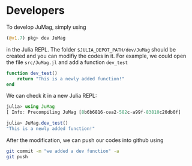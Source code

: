 # Developers

To develop JuMag, simply using
```julia
(@v1.7) pkg> dev JuMag
```
in the Julia REPL. The folder `$JULIA_DEPOT_PATH/dev/JuMag` should be created and you can modifiy the codes in it. 
For example, we could open the file `src/JuMag.jl` and add a function `dev_test` 
```julia
function dev_test()
    return "This is a newly added function!"
end
```
We can check it in a new Julia REPL:
```julia
julia> using JuMag
[ Info: Precompiling JuMag [8b6b6816-cea2-582c-a99f-83810c20db0f]

julia> JuMag.dev_test()
"This is a newly added function!"
```

After the modification, we can push our codes into github using 
```bash
git commit -m "we added a dev function" -a
git push
```

